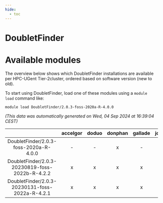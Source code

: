 ```yaml
---
hide:
  - toc
---
```


DoubletFinder
=============

# Available modules


The overview below shows which DoubletFinder installations are available per HPC-UGent Tier-2cluster, ordered based on software version (new to old).

To start using DoubletFinder, load one of these modules using a `module load` command like:

```shell
module load DoubletFinder/2.0.3-foss-2020a-R-4.0.0
```

*(This data was automatically generated on Wed, 04 Sep 2024 at 16:39:04 CEST)*  

| |accelgor|doduo|donphan|gallade|joltik|shinx|skitty|
| :---: | :---: | :---: | :---: | :---: | :---: | :---: | :---: |
|DoubletFinder/2.0.3-foss-2020a-R-4.0.0|-|-|x|-|x|-|-|
|DoubletFinder/2.0.3-20230819-foss-2022b-R-4.2.2|x|x|x|x|x|-|x|
|DoubletFinder/2.0.3-20230131-foss-2022a-R-4.2.1|x|x|x|x|x|-|x|
